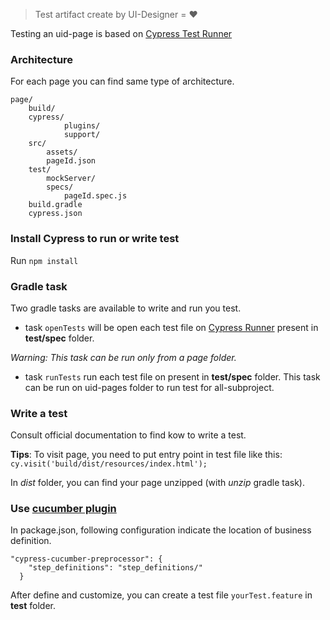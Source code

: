> Test artifact create by UI-Designer = ❤

Testing an uid-page is based on [Cypress Test Runner](https://docs.cypress.io/guides/overview/why-cypress.html#)

### Architecture
For each page you can find same type of architecture.
```
page/
    build/  
    cypress/            
            plugins/
            support/            
    src/
        assets/
        pageId.json
    test/
        mockServer/
        specs/
            pageId.spec.js
    build.gradle
    cypress.json
  ```  

### Install Cypress to run or write test
Run ``npm install``

### Gradle task

Two gradle tasks are available to write and run you test.
* task ``openTests`` will be open each test file on [Cypress Runner](https://docs.cypress.io/guides/core-concepts/test-runner.html#) present in **test/spec** folder.

_Warning: This task can be run only from a page folder._

* task ``runTests`` run each test file on present in **test/spec** folder. This task can be run on uid-pages folder to run test for all-subproject.
  
### Write a test
Consult official documentation to find kow to write a test.

**Tips**: To visit page, you need to put entry point in test file like this: 
 ``cy.visit('build/dist/resources/index.html');``
 
 In _dist_ folder, you can find your page unzipped (with _unzip_ gradle task).
 
 
 ### Use [cucumber plugin](https://github.com/TheBrainFamily/cypress-cucumber-preprocessor)
 In package.json, following configuration indicate the location of business definition. 
 ```
 "cypress-cucumber-preprocessor": {
     "step_definitions": "step_definitions/"
   }
 ```
 
 After define and customize, you can create a test file ``yourTest.feature`` in **test** folder.

